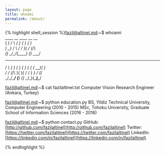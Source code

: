 ```yaml
---
layout: page
title: whoami
permalink: /about/
---
```


{% highlight shell_session %}fazil@altinel.md:~$ whoami      
       ____   __   ____   __   __         
      (  __) / _\ (__  ) (  ) (  )        
       ) _) /    \ / _/   )(  / (_/\      
      (__)  \_/\_/(____) (__) \____/      
  __   __    ____   __   __ _  ____  __   
 / _\ (  )  (_  _) (  ) (  ( \(  __)(  )  
/    \/ (_/\  )(    )(  /    / ) _) / (_/\
\_/\_/\____/ (__)  (__) \_)__)(____)\____/

fazil@altinel.md:~$ cat fazilaltinel.txt
Computer Vision Research Engineer
(Ankara, Turkey)

fazil@altinel.md:~$ python education.py
BS, Yildiz Technical University, Computer Engineering (2010 - 2015)
MSc, Tohoku University, Graduate School of Information Sciences (2016 - 2018)


fazil@altinel.md:~$ python contact.py
GitHub: [http://github.com/fazilaltinel](http://github.com/fazilaltinel)
Twitter: [https://twitter.com/fazilaltinel](https://twitter.com/fazilaltinel)
LinkedIn: [https://linkedin.com/in/fazilaltinel](https://linkedin.com/in/fazilaltinel)

{% endhighlight %}

<!--- ASCII graphic is generated using http://patorjk.com/software/taag/ --->
